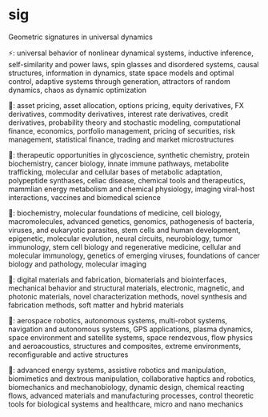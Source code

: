 # sig

Geometric signatures in universal dynamics

⚡: universal behavior of nonlinear dynamical systems, inductive inference, self-similarity and power laws, spin glasses and disordered systems, causal structures, information in dynamics, state space models and optimal control, adaptive systems through generation, attractors of random dynamics, chaos as dynamic optimization

🦁: asset pricing, asset allocation, options pricing, equity derivatives, FX derivatives, commodity derivatives, interest rate derivatives, credit derivatives, probability theory and stochastic modeling, computational finance, economics, portfolio management, pricing of securities, risk management, statistical finance, trading and market microstructures

🧬: therapeutic opportunities in glycoscience, synthetic chemistry, protein biochemistry, cancer biology, innate immune pathways, metabolite trafficking, molecular and cellular bases of metabolic adaptation, polypeptide synthases, celiac disease, chemical tools and therapeutics, mammlian energy metabolism and chemical physiology, imaging viral-host interactions, vaccines and biomedical science

💉: biochemistry, molecular foundations of medicine, cell biology, macromolecules, advanced genetics, genomics, pathogenesis of bacteria, viruses, and eukaryotic parasites, stem cells and human development, epigenetic, molecular evolution, neural circuits, neurobiology, tumor immunology, stem cell biology and regenerative medicine, cellular and molecular immunology, genetics of emerging viruses, foundations of cancer biology and pathology, molecular imaging

💎: digital materials and fabrication, biomaterials and biointerfaces, mechanical behavior and structural materials, electronic, magnetic, and photonic materials, novel characterization methods, novel synthesis and fabrication methods, soft matter and hybrid materials 

🚀: aerospace robotics, autonomous systems, multi-robot systems, navigation and autonomous systems, GPS applications, plasma dynamics, space environment and satellite systems, space rendezvous, flow physics and aeroacoustics, structures and composites, extreme environments, reconfigurable and active structures

🦾: advanced energy systems, assistive robotics and manipulation, biomimetics and dextrous manipulation, collaborative haptics and robotics, biomechanics and mechanobiology, dynamic design, chemical reacting flows, advanced materials and manufacturing processes, control theoretic tools for biological systems and healthcare, micro and nano mechanics